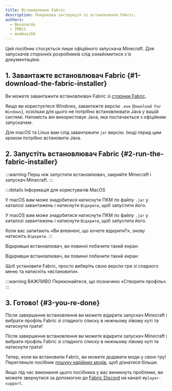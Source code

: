 ```yaml
---
title: Встановлення Fabric
description: Покрокова інструкція зі встановлення Fabric.
authors:
  - Benonardo
  - IMB11
  - modmuss50
---
```


<!-- #region common -->

Цей посібник стосується лише офіційного запускача Minecraft. Для запускачів сторонніх розробників слід ознайомитися з їх документацією.

## 1. Завантажте встановлювач Fabric {#1-download-the-fabric-installer}

Ви можете завантажити встановлювач Fabric зі [сторінки Fabric](https://fabricmc.net/use/).

Якщо ви користуєтеся Windows, завантажте версію `.exe` (`Download For Windows`), оскільки для цього не потрібно встановлювати Java у вашій системі. Натомість він використовує Java, яка постачається з офіційним запускачем.

Для macOS та Linux вам слід завантажити `jar` версію. Іноді перед цим кроком потрібно встановити Java.

## 2. Запустіть встановлювач Fabric {#2-run-the-fabric-installer}

:::warning
Перш ніж запустити встановлювач, закрийте Minecraft і запускач Minecraft.
:::

:::details Інформація для користувачів MacOS

У macOS вам може знадобитися натиснути ПКМ по файлу `.jar` у каталозі завантажень і натиснути `Відкрити`, щоб запустити його.

У macOS вам може знадобитися натиснути ПКМ по файлу `.jar` у каталозі завантажень і натиснути `Відкрити`, щоб запустити його.

Коли вас запитають «Ви впевнені, що хочете відкрити?», знову натисніть `Відкрити`.
:::

Відкривши встановлювач, ви повинні побачити такий екран:

Відкривши встановлювач, ви повинні побачити такий екран:

<!-- #endregion common -->

Щоб установити Fabric, просто виберіть свою версію гри зі спадного меню та натисніть «встановити».

:::warning ВАЖЛИВО
Переконайтеся, що позначено «Створити профіль».
:::

## 3. Готово! {#3-you-re-done}

Після завершення встановлення ви можете відкрити запускач Minecraft і вибрати профіль Fabric зі спадного списку в нижньому лівому куті та натиснути грати!

Після завершення встановлення ви можете відкрити запускач Minecraft і вибрати профіль Fabric зі спадного списку в нижньому лівому куті та натиснути грати!

Тепер, коли ви встановили Fabric, ви можете додавати моди у свою гру! Перегляньте посібник [пошуку надійних модів](./finding-mods), щоб дізнатися більше.

Якщо під час виконання цього посібника у вас виникнуть проблеми, ви можете звернутися за допомогою до [Fabric Discord](https://discord.gg/v6v4pMv) на каналі `#player-support`.
